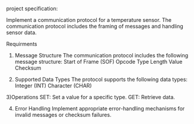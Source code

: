 project specification:

 Implement a communication protocol for a temperature sensor.
 The communication protocol includes the framing of messages and handling sensor data.


Requirments 
1)  Message Structure
The communication protocol includes the following message structure:
Start of Frame (SOF)
Opcode
Type
Length
Value
Checksum

2) Supported Data Types
The protocol supports the following data types:
 Integer (INT)
 Character (CHAR)

3)Operations
SET: Set a value for a specific type.
GET: Retrieve data.

4) Error Handling
Implement appropriate error-handling mechanisms for invalid messages or checksum failures.

